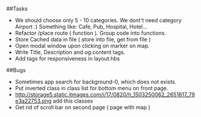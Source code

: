 
##Tasks
- We should choose only 5 - 10 categories. We dont't need category Airport :) Something like: Cafe, Pub, Hospital, Hotel...
- Refactor /place route ( function ). Group code into functions.
- Store Cached data in file ( store into file, get from file )
- Open modal window upon clicking on marker on map.
- Write Title, Description and og:content tags.
- Add tags for responsiveness in layout.hbs

##Bugs
- Sometimes app search for background-0, which does not exists.
- Put inverted class in class list for bottom menu on front page.
- http://storage5.static.itmages.com/i/17/0820/h_1503250062_2651817_79e3a22753.png add this classes
- Get rid of scroll bar on second page ( page with map )